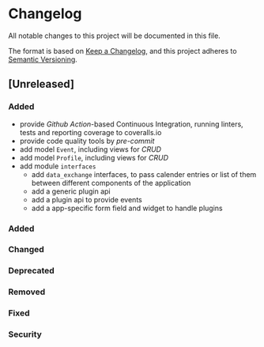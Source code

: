 # Changelog
All notable changes to this project will be documented in this file.

The format is based on [Keep a Changelog](https://keepachangelog.com/en/1.0.0/),
and this project adheres to [Semantic Versioning](https://semver.org/spec/v2.0.0.html).

## [Unreleased]
### Added
- provide _Github Action_-based Continuous Integration, running linters, tests
  and reporting coverage to coveralls.io
- provide code quality tools by _pre-commit_
- add model ``Event``, including views for _CRUD_
- add model ``Profile``, including views for _CRUD_
- add module ``interfaces``
  - add ``data_exchange`` interfaces, to pass calender entries or list of them
    between different components of the application
  - add a generic plugin api
  - add a plugin api to provide events
  - add a app-specific form field and widget to handle plugins



### Added
### Changed
### Deprecated
### Removed
### Fixed
### Security
